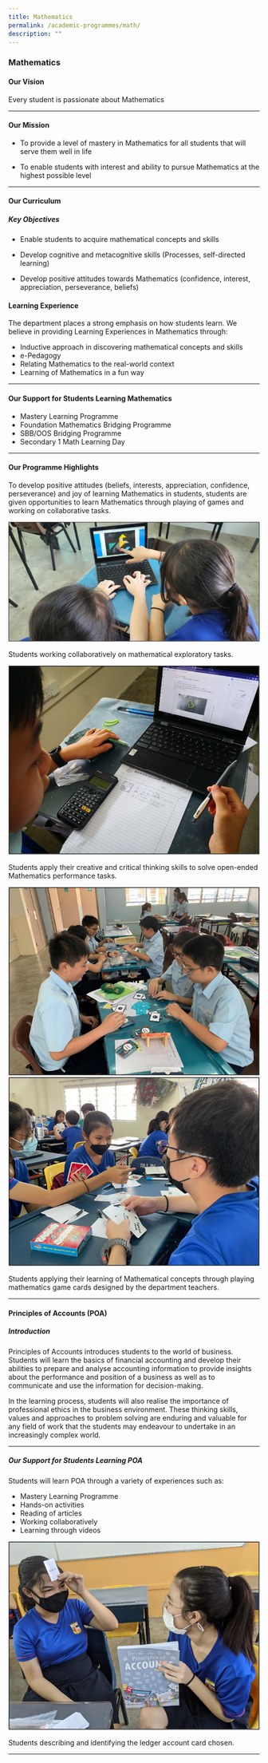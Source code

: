 ```yaml
---
title: Mathematics
permalink: /academic-programmes/math/
description: ""
---
```

### Mathematics


#### Our Vision
Every student is passionate about Mathematics
<hr>

#### Our Mission
*   To provide a level of mastery in Mathematics for all students that will serve them well in life  
    
*   To enable students with interest and ability to pursue Mathematics at the highest possible level
<hr>

#### Our Curriculum
##### Key Objectives
* Enable students to acquire mathematical concepts and skills

* Develop cognitive and metacognitive skills (Processes, self-directed learning)

* Develop positive attitudes towards Mathematics (confidence, interest, appreciation, perseverance, beliefs)


#### Learning Experience
The department places a strong emphasis on how students learn. We believe in providing Learning Experiences in Mathematics through:

* Inductive approach in discovering mathematical concepts and skills
* e-Pedagogy 
* Relating Mathematics to the real-world context 
* Learning of Mathematics in a fun way

<hr>

#### Our Support for Students Learning Mathematics

* Mastery Learning Programme
* Foundation Mathematics Bridging Programme
* SBB/OOS Bridging Programme
* Secondary 1 Math Learning Day
<hr>

#### Our Programme Highlights

To develop positive attitudes (beliefs, interests, appreciation, confidence, perseverance) and joy of learning Mathematics in students, students are given opportunities to learn Mathematics through playing of games and working on collaborative tasks.

![](/images/Mathematics/01.png)
<figcaption>Students working collaboratively on mathematical exploratory tasks.</figcaption>

![](/images/Mathematics/02.png)
<figcaption>Students apply their creative and critical thinking skills to solve open-ended Mathematics performance tasks.</figcaption>

![](/images/Mathematics/03.png)
![](/images/Mathematics/04.png)
<figcaption>Students applying their learning of Mathematical concepts through playing mathematics game cards designed by the department teachers.</figcaption>

<hr>

#### Principles of Accounts (POA)
##### Introduction
Principles of Accounts introduces students to the world of business. Students will learn the basics of financial accounting and develop their abilities to prepare and analyse accounting information to provide insights about the performance and position of a business as well as to communicate and use the information for decision-making. 

In the learning process, students will also realise the importance of professional ethics in the business environment. These thinking skills, values and approaches to problem solving are enduring and valuable for any field of work that the students may endeavour to undertake in an increasingly complex world.
<hr>

##### Our Support for Students Learning POA

Students will learn POA through a variety of experiences such as:
* Mastery Learning Programme
* Hands-on activities
* Reading of articles
* Working collaboratively
* Learning through videos

![](/images/Mathematics/05.png)
<figcaption>Students describing and identifying the ledger account card chosen.</figcaption>
<hr>